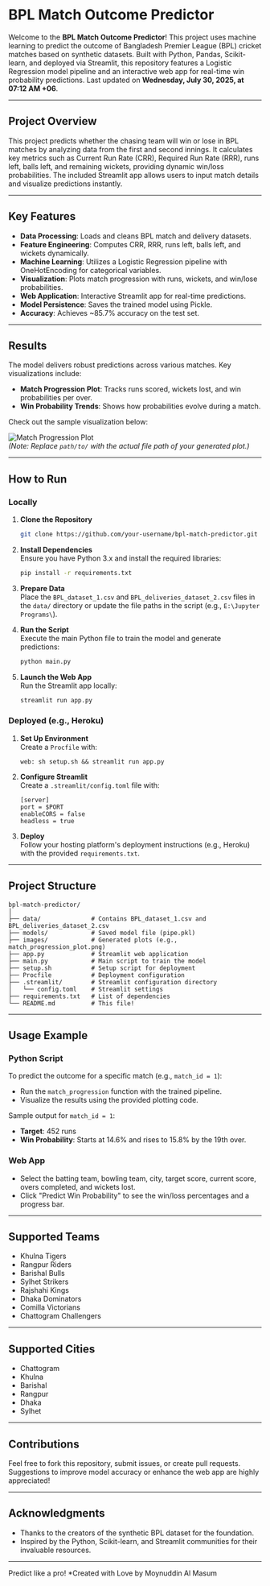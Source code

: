 # BPL Match Outcome Predictor

Welcome to the **BPL Match Outcome Predictor**! This project uses machine learning to predict the outcome of Bangladesh Premier League (BPL) cricket matches based on synthetic datasets. Built with Python, Pandas, Scikit-learn, and deployed via Streamlit, this repository features a Logistic Regression model pipeline and an interactive web app for real-time win probability predictions. Last updated on **Wednesday, July 30, 2025, at 07:12 AM +06**.

---

## Project Overview

This project predicts whether the chasing team will win or lose in BPL matches by analyzing data from the first and second innings. It calculates key metrics such as Current Run Rate (CRR), Required Run Rate (RRR), runs left, balls left, and remaining wickets, providing dynamic win/loss probabilities. The included Streamlit app allows users to input match details and visualize predictions instantly.

---

## Key Features

- **Data Processing**: Loads and cleans BPL match and delivery datasets.
- **Feature Engineering**: Computes CRR, RRR, runs left, balls left, and wickets dynamically.
- **Machine Learning**: Utilizes a Logistic Regression pipeline with OneHotEncoding for categorical variables.
- **Visualization**: Plots match progression with runs, wickets, and win/lose probabilities.
- **Web Application**: Interactive Streamlit app for real-time predictions.
- **Model Persistence**: Saves the trained model using Pickle.
- **Accuracy**: Achieves ~85.7% accuracy on the test set.

---

## Results

The model delivers robust predictions across various matches. Key visualizations include:
- **Match Progression Plot**: Tracks runs scored, wickets lost, and win probabilities per over.
- **Win Probability Trends**: Shows how probabilities evolve during a match.

Check out the sample visualization below:

![Match Progression Plot](path/to/match_progression_plot.png)  
*(Note: Replace `path/to/` with the actual file path of your generated plot.)*

---

## How to Run

### Locally

1. **Clone the Repository**  
   ```bash
   git clone https://github.com/your-username/bpl-match-predictor.git
   ```

2. **Install Dependencies**  
   Ensure you have Python 3.x and install the required libraries:
   ```bash
   pip install -r requirements.txt
   ```

3. **Prepare Data**  
   Place the `BPL_dataset_1.csv` and `BPL_deliveries_dataset_2.csv` files in the `data/` directory or update the file paths in the script (e.g., `E:\Jupyter Programs\`).

4. **Run the Script**  
   Execute the main Python file to train the model and generate predictions:
   ```bash
   python main.py
   ```

5. **Launch the Web App**  
   Run the Streamlit app locally:
   ```bash
   streamlit run app.py
   ```

### Deployed (e.g., Heroku)

1. **Set Up Environment**  
   Create a `Procfile` with:
   ```
   web: sh setup.sh && streamlit run app.py
   ```

2. **Configure Streamlit**  
   Create a `.streamlit/config.toml` file with:
   ```
   [server]
   port = $PORT
   enableCORS = false
   headless = true
   ```

3. **Deploy**  
   Follow your hosting platform's deployment instructions (e.g., Heroku) with the provided `requirements.txt`.

---

## Project Structure

```
bpl-match-predictor/
│
├── data/              # Contains BPL_dataset_1.csv and BPL_deliveries_dataset_2.csv
├── models/            # Saved model file (pipe.pkl)
├── images/            # Generated plots (e.g., match_progression_plot.png)
├── app.py             # Streamlit web application
├── main.py            # Main script to train the model
├── setup.sh           # Setup script for deployment
├── Procfile           # Deployment configuration
├── .streamlit/        # Streamlit configuration directory
│   └── config.toml    # Streamlit settings
├── requirements.txt   # List of dependencies
└── README.md          # This file!
```

---

##  Usage Example

### Python Script
To predict the outcome for a specific match (e.g., `match_id = 1`):
- Run the `match_progression` function with the trained pipeline.
- Visualize the results using the provided plotting code.

Sample output for `match_id = 1`:
- **Target**: 452 runs
- **Win Probability**: Starts at 14.6% and rises to 15.8% by the 19th over.

### Web App
- Select the batting team, bowling team, city, target score, current score, overs completed, and wickets lost.
- Click "Predict Win Probability" to see the win/loss percentages and a progress bar.

---

## Supported Teams

- Khulna Tigers
- Rangpur Riders
- Barishal Bulls
- Sylhet Strikers
- Rajshahi Kings
- Dhaka Dominators
- Comilla Victorians
- Chattogram Challengers

---

## Supported Cities

- Chattogram
- Khulna
- Barishal
- Rangpur
- Dhaka
- Sylhet

---

## Contributions

Feel free to fork this repository, submit issues, or create pull requests. Suggestions to improve model accuracy or enhance the web app are highly appreciated!

---

## Acknowledgments

- Thanks to the creators of the synthetic BPL dataset for the foundation.
- Inspired by the Python, Scikit-learn, and Streamlit communities for their invaluable resources.

---

Predict like a pro! 
*Created with Love by Moynuddin Al Masum 
